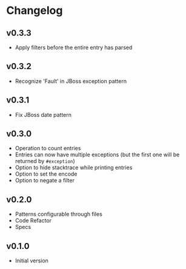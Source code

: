 # Changelog

## v0.3.3

- Apply filters before the entire entry has parsed

## v0.3.2

- Recognize 'Fault' in JBoss exception pattern

## v0.3.1

- Fix JBoss date pattern

## v0.3.0

- Operation to count entries
- Entries can now have multiple exceptions (but the first one will be returned by `#exception`)
- Option to hide stacktrace while printing entries
- Option to set the encode
- Option to negate a filter

## v0.2.0

- Patterns configurable through files
- Code Refactor
- Specs

## v0.1.0

- Initial version
